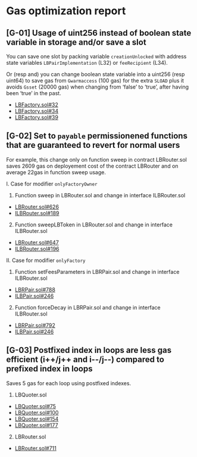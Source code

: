 # **Gas optimization report**


## [G-01] Usage of uint256 instead of boolean state variable in storage and/or save a slot
You can save one slot by packing variable `creationUnlocked` with address state variables `LBPairImplementation` (L32) or `feeRecipient` (L34).

Or (resp and) you can change boolean state variable into a uint256 (resp uint64) to save gas from `Gwarmaccess` (100 gas) for the extra `SLOAD` plus it avoids `Gsset` (20000 gas) when changing from ‘false’ to ‘true’, after having been ‘true’ in the past.

- [LBFactory.sol#32](https://github.com/code-423n4/2022-10-traderjoe/blob/main/src/LBFactory.sol#L32)
- [LBFactory.sol#34](https://github.com/code-423n4/2022-10-traderjoe/blob/main/src/LBFactory.sol#L34)
- [LBFactory.sol#39](https://github.com/code-423n4/2022-10-traderjoe/blob/main/src/LBFactory.sol#L39)



## [G-02] Set to `payable` permissionened functions that are guaranteed to revert for normal users
For example, this change only on function sweep in contract LBRouter.sol saves 2609 gas on deployement cost of the contract LBRouter and on average 22gas in function sweep usage.

I. Case for modifier `onlyFactoryOwner`


1. Function sweep in LBRouter.sol and change in interface ILBRouter.sol
  - [LBRouter.sol#626](https://github.com/code-423n4/2022-10-traderjoe/blob/main/src/LBRouter.sol#L626)
  - [ILBRouter.sol#189](https://github.com/code-423n4/2022-10-traderjoe/blob/main/src/interfaces/ILBRouter.sol#L189)


2. Function sweepLBToken in LBRouter.sol and change in interface ILBRouter.sol
  - [LBRouter.sol#647](https://github.com/code-423n4/2022-10-traderjoe/blob/main/src/LBRouter.sol#L647)
  - [ILBRouter.sol#196](https://github.com/code-423n4/2022-10-traderjoe/blob/main/src/interfaces/ILBRouter.sol#L196)


II. Case for modifier `onlyFactory`


1. Function setFeesParameters in LBRPair.sol and change in interface ILBRouter.sol
  - [LBRPair.sol#788](https://github.com/code-423n4/2022-10-traderjoe/blob/main/src/LBPair.sol#L788)
  - [ILBPair.sol#246](https://github.com/code-423n4/2022-10-traderjoe/blob/main/src/interfaces/ILBPair.sol#L246)


2. Function forceDecay in LBRPair.sol and change in interface ILBRouter.sol
  - [LBRPair.sol#792](https://github.com/code-423n4/2022-10-traderjoe/blob/main/src/LBPair.sol#L792)
  - [ILBPair.sol#246](https://github.com/code-423n4/2022-10-traderjoe/blob/main/src/interfaces/ILBPair.sol#L248)


## [G-03] Postfixed index in loops are less gas efficient (i++/j++ and i--/j--) compared to prefixed index in loops
Saves 5 gas for each loop using postfixed indexes.

1. LBQuoter.sol
  - [LBQuoter.sol#75](https://github.com/code-423n4/2022-10-traderjoe/blob/main/src/LBQuoter.sol#L75)
  - [LBQuoter.sol#100](https://github.com/code-423n4/2022-10-traderjoe/blob/main/src/LBQuoter.sol#L100)
  - [LBQuoter.sol#154](https://github.com/code-423n4/2022-10-traderjoe/blob/main/src/LBQuoter.sol#L154)
  - [LBQuoter.sol#177](https://github.com/code-423n4/2022-10-traderjoe/blob/main/src/LBQuoter.sol#L177)


2. LBRouter.sol
  - [LBRouter.sol#711](https://github.com/code-423n4/2022-10-traderjoe/blob/main/src/LBRouter.sol#L711)
